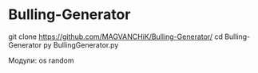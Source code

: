 # Bulling-Generator
git clone https://github.com/MAGVANCHiK/Bulling-Generator/
cd Bulling-Generator
py BullingGenerator.py

Модули:
  os
  random
